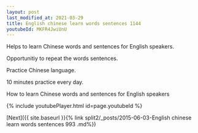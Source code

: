 ```yaml
---
layout: post
last_modified_at: 2021-03-29
title: English chinese learn words sentences 1144 
youtubeId: MKFR4JwiUnU
---
```

 
 
Helps to learn Chinese words and sentences for English speakers.

Opportunitiy to repeat the words sentences. 

Practice Chinese language. 
 
10 minutes practice every day. 
 
How to learn Chinese words and sentences for English speakers 
 
{% include youtubePlayer.html id=page.youtubeId %}
 
 
[Next]({{ site.baseurl }}{% link  split2/_posts/2015-06-03-English chinese learn words sentences 993 .md%})
 
